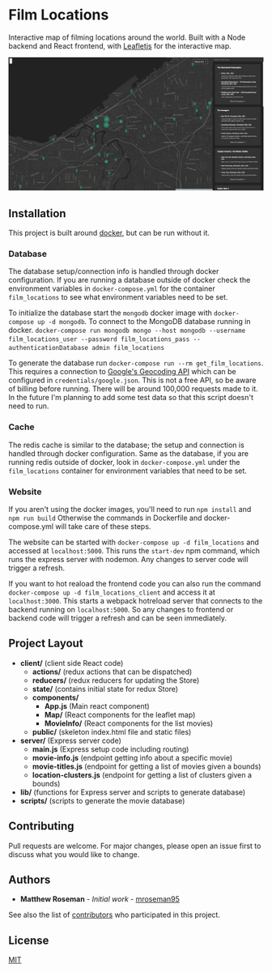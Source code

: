 # Film Locations

Interactive map of filming locations around the world. Built with a Node backend and React frontend, with [Leafletjs](https://leafletjs.com/) for the interactive map.

![screenshot](screenshots/moviemap_screenshot_20200419.png)

## Installation

This project is built around [docker](https://www.docker.com/products/docker-desktop), but can be run without it.

### Database

The database setup/connection info is handled through docker configuration.
If you are running a database outside of docker check the environment variables in `docker-compose.yml` for the container `film_locations` to see what environment variables need to be set.

To initialize the database start the `mongodb` docker image with `docker-compose up -d mongodb`.
To connect to the MongoDB database running in docker.
`docker-compose run mongodb mongo --host mongodb --username film_locations_user --password film_locations_pass --authenticationDatabase admin film_locations`

To generate the database run `docker-compose run --rm get_film_locations`.
This requires a connection to [Google's Geocoding API](https://developers.google.com/maps/documentation/geocoding/intro) which can be configured in `credentials/google.json`.
This is not a free API, so be aware of billing before running. There will be around 100,000 requests made to it.
In the future I'm planning to add some test data so that this script doesn't need to run.

### Cache

The redis cache is similar to the database; the setup and connection is handled through docker configuration.
Same as the database, if you are running redis outside of docker, look in `docker-compose.yml` under the `film_locations` container for environment variables that need to be set.

### Website

If you aren't using the docker images, you'll need to run `npm install` and `npm run build`
Otherwise the commands in Dockerfile and docker-compose.yml will take care of these steps.

The website can be started with `docker-compose up -d film_locations` and accessed at `localhost:5000`.
This runs the `start-dev` npm command, which runs the express server with nodemon. Any changes to server code will trigger a refresh.

If you want to hot reaload the frontend code you can also run the command `docker-compose up -d film_locations_client` and access it at `localhost:3000`.
This starts a webpack hotreload server that connects to the backend running on `localhost:5000`.
So any changes to frontend or backend code will trigger a refresh and can be seen immediately.

## Project Layout

- **client/** (client side React code)
  - **actions/** (redux actions that can be dispatched)
  - **reducers/** (redux reducers for updating the Store)
  - **state/** (contains initial state for redux Store)
  - **components/**
    - **App.js** (Main react component)
    - **Map/** (React components for the leaflet map)
    - **MovieInfo/** (React components for the list movies)
  - **public/** (skeleton index.html file and static files)
- **server/** (Express server code)
  - **main.js** (Express setup code including routing)
  - **movie-info.js** (endpoint getting info about a specific movie)
  - **movie-titles.js** (endpoint for getting a list of movies given a bounds)
  - **location-clusters.js** (endpoint for getting a list of clusters given a bounds)
- **lib/** (functions for Express server and scripts to generate database)
- **scripts/** (scripts to generate the movie database)

## Contributing

Pull requests are welcome. For major changes, please open an issue first to discuss what you would like to change.

## Authors

* **Matthew Roseman** - *Initial work* - [mroseman95](https://github.com/mroseman95)

See also the list of [contributors](https://github.com/mroseman95/FilmLocations/contributors) who participated in this project.

## License
[MIT](https://choosealicense.com/licenses/mit/)
